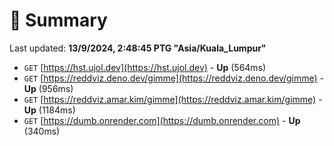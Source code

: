 # 📖 Summary
Last updated: **13/9/2024, 2:48:45 PTG "Asia/Kuala_Lumpur"**

- `GET` [https://hst.ujol.dev](https://hst.ujol.dev) - **Up** (564ms)
- `GET` [https://reddviz.deno.dev/gimme](https://reddviz.deno.dev/gimme) - **Up** (956ms)
- `GET` [https://reddviz.amar.kim/gimme](https://reddviz.amar.kim/gimme) - **Up** (1184ms)
- `GET` [https://dumb.onrender.com](https://dumb.onrender.com) - **Up** (340ms)
